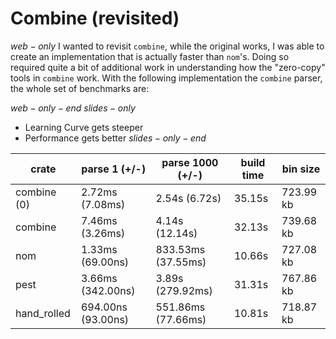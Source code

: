 # Combine (revisited)

$web-only$
I wanted to revisit `combine`, while the original works, I was able to create an implementation that is actually faster than `nom`'s. Doing so required quite a bit of additional work in understanding how the "zero-copy" tools in `combine` work. With the following implementation the `combine` parser, the whole set of benchmarks are:

$web-only-end$
$slides-only$
- Learning Curve gets steeper
- Performance gets better
$slides-only-end$

| crate       | parse 1 (+/-)      | parse 1000 (+/-)   | build time | bin size  |
| ----------- | ------------------ | ------------------ | ---------- | --------- |
| combine (0) | 2.72ms (7.08ms)    | 2.54s (6.72s)      | 35.15s     | 723.99 kb |
| combine     | 7.46ms (3.26ms)    | 4.14s (12.14s)     | 32.13s     | 739.68 kb |
| nom         | 1.33ms (69.00ns)   | 833.53ms (37.55ms) | 10.66s     | 727.08 kb |
| pest        | 3.66ms (342.00ns)  | 3.89s (279.92ms)   | 31.31s     | 767.86 kb |
| hand_rolled | 694.00ns (93.00ns) | 551.86ms (77.66ms) | 10.81s     | 718.87 kb |